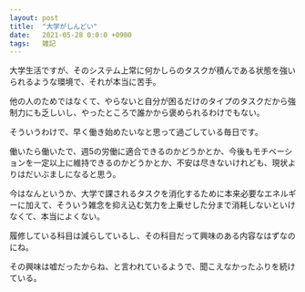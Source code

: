 ```yaml
---
layout: post
title:  "大学がしんどい"
date:   2021-05-28 0:0:0 +0900
tags:   雑記
---
```


大学生活ですが、そのシステム上常に何かしらのタスクが積んである状態を強いられるような環境で、それが本当に苦手。

他の人のためではなくて、やらないと自分が困るだけのタイプのタスクだから強制力にも乏しいし、やったところで誰かから褒められるわけでもない。

そういうわけで、早く働き始めたいなと思って過ごしている毎日です。

働いたら働いたで、週5の労働に適合できるのかどうかとか、今後もモチベーションを一定以上に維持できるのかどうかとか、不安は尽きないけれども、現状よりはだいぶましになると思う。

今はなんというか、大学で課されるタスクを消化するために本来必要なエネルギーに加えて、そういう雑念を抑え込む気力を上乗せした分まで消耗しないといけなくて、本当によくない。

履修している科目は減らしているし、その科目だって興味のある内容なはずなのにね。

その興味は嘘だったからね、と言われているようで、聞こえなかったふりを続けている。

